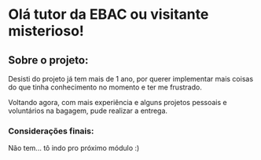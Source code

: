 # Olá tutor da EBAC ou visitante misterioso!

## Sobre o projeto:
Desisti do projeto já tem mais de 1 ano, por querer implementar mais coisas do que tinha conhecimento no momento e ter me frustrado.

Voltando agora, com mais experiência e alguns projetos pessoais e voluntários na bagagem, pude realizar a entrega.

### Considerações finais:
Não tem... tô indo pro próximo módulo :)
